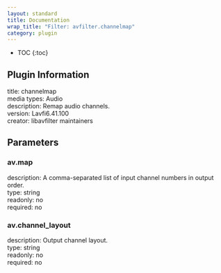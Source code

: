 ```yaml
---
layout: standard
title: Documentation
wrap_title: "Filter: avfilter.channelmap"
category: plugin
---
```

* TOC
{:toc}

## Plugin Information

title: channelmap  
media types:
Audio  
description: Remap audio channels.  
version: Lavfi6.41.100  
creator: libavfilter maintainers  

## Parameters

### av.map

  
description:
A comma-separated list of input channel numbers in output order.  
type: string  
readonly: no  
required: no  

### av.channel_layout

  
description:
Output channel layout.  
type: string  
readonly: no  
required: no  

